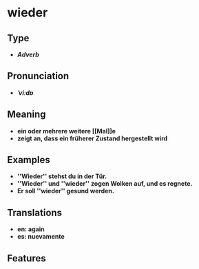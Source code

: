 # wieder
## Type
- _**Adverb**_
## Pronunciation
- _**ˈviːdɐ**_
## Meaning
- **ein oder mehrere weitere [[Mal]]e**
- **zeigt an, dass ein früherer Zustand hergestellt wird**
## Examples
- **''Wieder'' stehst du in der Tür.**
- **''Wieder'' und ''wieder'' zogen Wolken auf, und es regnete.**
- **Er soll ''wieder'' gesund werden.**
## Translations
- **en: again**
- **es: nuevamente**
## Features
